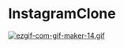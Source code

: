 # InstagramClone

[![ezgif-com-gif-maker-14.gif](https://i.postimg.cc/WpdQJ9pg/ezgif-com-gif-maker-14.gif)](https://postimg.cc/PNk6gQw5)
